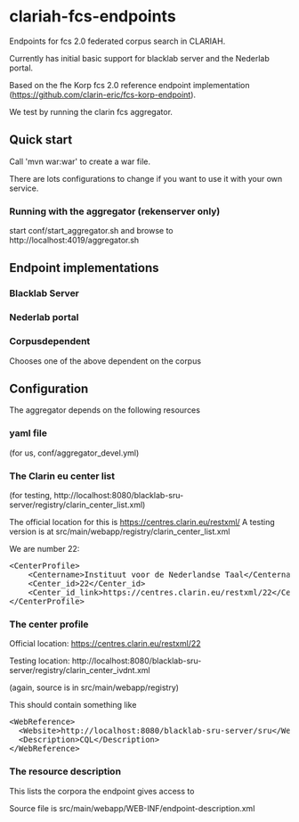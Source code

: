 # clariah-fcs-endpoints

Endpoints for fcs 2.0 federated corpus search in CLARIAH.

Currently has initial basic support for blacklab server and the Nederlab portal.

Based on the fhe Korp fcs 2.0 reference endpoint implementation (https://github.com/clarin-eric/fcs-korp-endpoint).

We test by running the clarin fcs aggregator.

## Quick start

Call 'mvn war:war' to create a war file. 

There are lots configurations to change if you want to use it with your own service.

### Running with the aggregator (rekenserver only)

start conf/start_aggregator.sh and browse to http://localhost:4019/aggregator.sh

## Endpoint implementations

### Blacklab Server

### Nederlab portal

### Corpusdependent

Chooses one of the above dependent on the corpus

## Configuration

The aggregator depends on the following resources

### yaml file 

(for us, conf/aggregator_devel.yml)

### The Clarin eu center list 

(for testing, http://localhost:8080/blacklab-sru-server/registry/clarin_center_list.xml)

The official location for this is https://centres.clarin.eu/restxml/ 
A testing version is at src/main/webapp/registry/clarin_center_list.xml

We are number 22:
<pre>
&lt;CenterProfile>
	&lt;Centername>Instituut voor de Nederlandse Taal&lt;/Centername>
	&lt;Center_id>22&lt;/Center_id>
	&lt;Center_id_link>https://centres.clarin.eu/restxml/22&lt;/Center_id_link>
&lt;/CenterProfile>
</pre>

### The center profile 

Official location:  https://centres.clarin.eu/restxml/22

Testing location: http://localhost:8080/blacklab-sru-server/registry/clarin_center_ivdnt.xml

(again, source is in src/main/webapp/registry)

This should contain something like

<pre>
&lt;WebReference>
  &lt;Website>http://localhost:8080/blacklab-sru-server/sru&lt;/Website>
  &lt;Description>CQL&lt;/Description>
&lt;/WebReference>
</pre>

### The resource description

This lists the corpora the endpoint gives access to

Source file is src/main/webapp/WEB-INF/endpoint-description.xml


